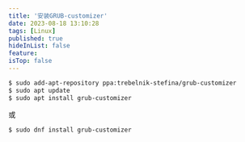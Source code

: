 ```yaml
---
title: '安装GRUB-customizer'
date: 2023-08-18 13:10:28
tags: [Linux]
published: true
hideInList: false
feature: 
isTop: false
---
```

```bash
$ sudo add-apt-repository ppa:trebelnik-stefina/grub-customizer
$ sudo apt update
$ sudo apt install grub-customizer
```

或

```bash
$ sudo dnf install grub-customizer
```
